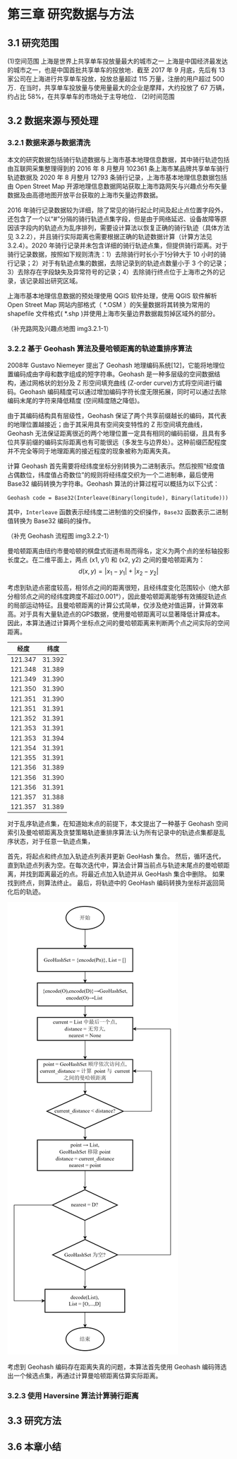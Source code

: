 # 第三章 研究数据与方法
## 3.1 研究范围
(1)空间范围
上海是世界上共享单车投放量最大的城市之一
上海是中国经济最发达的城市之一，也是中国首批共享单车的投放地．截至 2017 年 9 月底，先后有 13 家公司在上海进行共享单车投放，投放总量超过 115 万量，注册的用户超过 500 万．在当时，共享单车投放量与使用量最大的企业是摩拜，大约投放了 67 万辆，约占比 58%，在共享单车的市场处于主导地位．
(2)时间范围

## 3.2 数据来源与预处理

### 3.2.1 数据来源与数据清洗
本文的研究数据包括骑行轨迹数据与上海市基本地理信息数据，其中骑行轨迹包括由互联网采集整理得到的 2016 年 8 月整月 102361 条上海市某品牌共享单车骑行轨迹数据及 2020 年 8 月整月 12793 条骑行记录，上海市基本地理信息数据包括由 Open  Street  Map 开源地理信息数据网站获取上海市路网矢与兴趣点分布矢量数据及由高德地图开放平台获取的上海市矢量边界数据。

2016 年骑行记录数据较为详细，除了常见的骑行起止时间及起止点位置字段外，还包含了一个以“#”分隔的骑行轨迹点集字段，但是由于网络延迟、设备故障等原因该字段内的轨迹点为乱序排列，需要设计算法以恢复正确的骑行轨迹（具体方法见 3.2.2），并且骑行实际距离也需要根据正确的轨迹数据计算（计算方法见 3.2.4）。2020 年骑行记录并未包含详细的骑行轨迹点集，但提供骑行距离。对于骑行记录数据，按照如下规则清洗：1）去除骑行时长小于1分钟大于 10 小时的骑行记录；2）对于有轨迹点集的数据，去除记录到的轨迹点数量小于 3 个的记录；3）去除存在字段缺失及异常符号的记录；4）去除骑行终点位于上海市之外的记录，该记录超出研究区域。

上海市基本地理信息数据的预处理使用 QGIS 软件处理，使用 QGIS 软件解析 Open  Street  Map 网站内部格式（ *.OSM ）的矢量数据将其转换为常用的 shapefile 文件格式( *.shp )并使用上海市矢量边界数据裁剪掉区域外的部分。

（补充路网及兴趣点地图 img3.2.1-1）

### 3.2.2 基于 Geohash 算法及曼哈顿距离的轨迹重排序算法
2008年 Gustavo Niemeyer 提出了 Geohash 地理编码系统[12]，它能将地理位置编码成由字母和数字组成的短字符串。Geohash 是一种多层级的空间数据结构，通过网格状的划分及 Z 形空间填充曲线 (Z-order curve)方式将空间进行编码。Geohash 编码精度可以通过增加编码字符长度无限拓展，同时可以通过去除编码末尾的字符来降低精度 (空间精度随之降低)。

由于其编码结构具有层级性，Geohash 保证了两个共享前缀越长的编码，其代表的地理位置越接近；由于其采用具有空间突变特性的 Z 形空间填充曲线，Geohash 无法保证距离很近的两个地理位置一定具有相同的编码前缀，且具有多位共享前缀的编码实际距离也有可能很远（多发生与边界处）。这种前缀匹配程度并不完全等同于地理距离的接近程度的现象被称为距离失真。

计算 Geohash 首先需要将经纬度坐标分别转换为二进制表示。然后按照“经度值占偶数位，纬度值占奇数位”的规则将经纬度交织为一个二进制串，最后使用 Base32 编码转换为字符串。Geohash 算法的计算过程可以概括为以下公式：

```
Geohash code = Base32(Interleave(Binary(longitude), Binary(latitude)))
```

其中，`Interleave` 函数表示经纬度二进制值的交织操作，`Base32` 函数表示二进制值转换为 Base32 编码的操作。

（补充 Geohash 流程图 img3.2.2-1）

曼哈顿距离由纽约市曼哈顿的棋盘式街道布局而得名，定义为两个点的坐标轴投影长度之。在二维平面上，两点 (x1, y1) 和 (x2, y2) 之间的曼哈顿距离为：
$$d(x, y) = |x_1 - y_1| + |x_2 - y_2|$$

考虑到轨迹点密度较高，相邻点之间的距离很短，且经纬度变化范围较小（绝大部分相邻点之间的经纬度跨度不超过0.001°），因此曼哈顿距离能够有效捕捉轨迹点的局部运动特征。且曼哈顿距离的计算公式简单，仅涉及绝对值运算，计算效率高。对于具有大量轨迹点的GPS数据，使用曼哈顿距离可以显著降低计算成本。因此，本算法通过计算两个坐标点之间的曼哈顿距离来判断两个点之间实际的空间距离。

| 经度 | 纬度 |
| -- | -- |
|121.347|31.392|
|121.348|31.389|
|121.349|31.390|
|121.350|31.390|
|121.351|31.390|
|121.351|31.391|
|121.352|31.391|
|121.353|31.391|
|121.353|31.394|
|121.354|31.391|
|121.355|31.391|
|121.356|31.389|
|121.356|31.390|
|121.356|31.391|
|121.357|31.388|
|121.357|31.389|

对于乱序轨迹点集，在知道始末点的前提下，本文提出了一种基于 Geohash 空间索引及曼哈顿距离及贪婪策略轨迹重排序算法:认为所有记录中的轨迹点集都是乱序状态，对于任意一轨迹点集，

首先，将起点和终点加入轨迹点列表并更新 GeoHash 集合。
然后，循环迭代，直到轨迹点列表为空。在每次迭代中，算法会计算当前点与轨迹末尾点的曼哈顿距离，并找到距离最近的点。将最近点加入轨迹并从 GeoHash 集合中删除。
如果找到终点，则算法终止。
最后，将轨迹中的 GeoHash 编码转换为坐标并返回简化后的轨迹。

![](../imgs/3.3-2.png)



考虑到 Geohash 编码存在距离失真的问题，本算法首先使用 Geohash 编码筛选出一个候选点集，再通过计算曼哈顿距离估算实际距离。


### 3.2.3 使用 Haversine 算法计算骑行距离

## 3.3 研究方法

## 3.6 本章小结